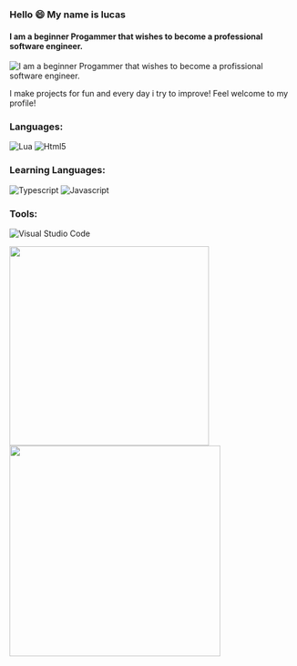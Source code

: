 ### Hello 😄 My name is lucas
#### I am a beginner Progammer that wishes to become a professional software engineer.
![I am a beginner Progammer that wishes to become a profissional software engineer.](https://encrypted-tbn0.gstatic.com/images?q=tbn:ANd9GcR4FNrWJEjF28p7USiVWaDup0Ot3auK_Sr428xx0bzHvSz-lzABd0RkRWjI8TxOLJ0GXg&usqp=CAU)

I make projects for fun and every day i try to improve! Feel welcome to my profile!

<h3>Languages:</h3>
<p align="left">

![Lua](https://img.shields.io/badge/lua-%232C2D72.svg?style=for-the-badge&logo=lua&logoColor=white)
![Html5](https://img.shields.io/badge/HTML5-E34F26?style=for-the-badge&logo=html5&logoColor=white)

</p>

<h3>Learning Languages:</h3>
<p align="left">

![Typescript](https://img.shields.io/badge/TypeScript-007ACC?style=for-the-badge&logo=typescript&logoColor=white)
![Javascript](https://img.shields.io/badge/JavaScript-323330?style=for-the-badge&logo=javascript&logoColor=F7DF1E)
</p>

<h3>Tools:</h3>

<p align="left">

![Visual Studio Code](https://img.shields.io/badge/Visual%20Studio%20Code-007ACC.svg?style=for-the-badge&logo=Visual-Studio-Code&logoColor=white)
</p>

<div align="left">
<img style="width:350px;" src="https://github-readme-stats-sigma-five.vercel.app/api?username=VaylonBr&show_icons=true&theme=radical">
  <img style="width:370px;" src="https://github-readme-stats-sigma-five.vercel.app/api/top-langs/?username=BrVaylon&layout=compact&theme=radical">
</div>
